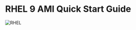 # RHEL 9 AMI Quick Start Guide

![RHEL](https://https://www.notion.so/Developing-with-Red-Hat-Enterprise-Linux-OpenShift-fa1a927ba5e84464acbc226e16c29b3b?pvs=4#7314efcba06b461d9bbe6779202a2867)